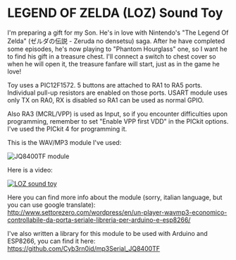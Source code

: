 # LEGEND OF ZELDA (LOZ) Sound Toy

I'm preparing a gift for my Son. He's in love with Nintendo's "The Legend Of Zelda" (ゼルダの伝説 - Zeruda no densetsu) saga. After he have completed some episodes, he's now playing to "Phantom Hourglass" one, so I want he to find his gift in a treasure chest. I'll connect a switch to chest cover so when he will open it, the treasure fanfare will start, just as in the game he love!

Toy uses a PIC12F1572. 5 buttons are attached to RA1 to RA5 ports. Individual pull-up resistors are enabled on those ports. USART module uses only TX on RA0, RX is disabled so RA1 can be used as normal GPIO.

Also RA3 (MCRL/VPP) is used as Input, so if you encounter difficulties upon programming, remember to set "Enable VPP first VDD" in the PICkit options. I've used the PICkit 4 for programming it.

This is the WAV/MP3 module I've used:

![JQ8400TF module](https://github.com/Cyb3rn0id/mp3Serial_JQ8400TF/blob/master/documents/mp3wav_module.jpg)

Here is a video:

[![LOZ sound toy](https://img.youtube.com/vi/GNW5sxZnXtE/0.jpg)](https://www.youtube.com/watch?v=GNW5sxZnXtE)

Here you can find more info about the module (sorry, italian language, but you can use google translate): 
http://www.settorezero.com/wordpress/en/un-player-wavmp3-economico-controllabile-da-porta-seriale-libreria-per-arduino-e-esp8266/

I've also written a library for this module to be used with Arduino and ESP8266, you can find it here: https://github.com/Cyb3rn0id/mp3Serial_JQ8400TF
